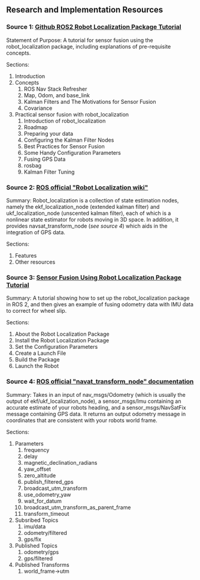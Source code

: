 ## Research and Implementation Resources

### Source 1: [Github ROS2 Robot Localization Package Tutorial](https://github.com/methylDragon/ros-sensor-fusion-tutorial/blob/master/01%20-%20ROS%20and%20Sensor%20Fusion%20Tutorial.md)

Statement of Purpose: A tutorial for sensor fusion using the robot_localization package, including explanations of pre-requisite concepts.

Sections:
1) Introduction
2) Concepts
	1) ROS Nav Stack Refresher
	2) Map, Odom, and base_link
	3) Kalman Filters and The Motivations for Sensor Fusion
	4) Covariance
3) Practical sensor fusion with robot_localization
	1) Introduction of robot_localization
	2) Roadmap
	3) Preparing your data
	4) Configuring the Kalman Filter Nodes
	5) Best Practices for Sensor Fusion
	6) Some Handy Configuration Parameters
	7) Fusing GPS Data
	8) rosbag
	9) Kalman Filter Tuning

### Source 2: [ROS official "Robot Localization wiki"](http://docs.ros.org/en/melodic/api/robot_localization/html/)

Summary: Robot_localization is a collection of state estimation nodes, namely the ekf_localization_node (extended kalman filter) and ukf_localization_node (unscented kalman filter), each of which is a nonlinear state estimator for robots moving in 3D space. In addition, it provides navsat_transform_node (*see source 4*) which aids in the integration of GPS data.

Sections:
1) Features
2) Other resources

### Source 3: [Sensor Fusion Using Robot Localization Package Tutorial](https://automaticaddison.com/sensor-fusion-using-the-robot-localization-package-ros-2/)

Summary: A tutorial showing how to set up the robot_localization package in ROS 2, and then gives an example of fusing odometry data with IMU data to correct for wheel slip.

Sections:
1) About the Robot Localization Package
2) Install the Robot Localization Package
3) Set the Configuration Parameters
4) Create a Launch File
5) Build the Package
6) Launch the Robot

### Source 4: [ROS official "navat_transform_node" documentation](http://docs.ros.org/en/melodic/api/robot_localization/html/navsat_transform_node.html)

Summary: Takes in an input of nav_msgs/Odometry (which is usually the output of ekf/ukf_localization_node), a sensor_msgs/Imu containing an accurate estimate of your robots heading, and a sensor_msgs/NavSatFix message containing GPS data. It returns an output odometry message in coordinates that are consistent with your robots world frame.

Sections:
1) Parameters
	1) frequency
	2) delay
	3) magnetic_declination_radians
	4) yaw_offset
	5) zero_altitude
	6) publish_filtered_gps
	7) broadcast_utm_transform
	8) use_odometry_yaw
	9) wait_for_datum
	10) broadcast_utm_transform_as_parent_frame
	11) transform_timeout
2) Subsribed Topics
	1) imu/data
	2) odometry/filtered
	3) gps/fix
3) Published Topics
	1) odometry/gps
	2) gps/filtered
4) Published Transforms
	1) world_frame->utm